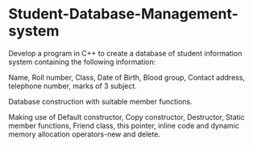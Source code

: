 # Student-Database-Management-system
Develop  a  program  in  C++  to  create  a  database  of  student  information  system containing the following information:

Name, Roll number, Class, Date of Birth, Blood group,  Contact  address,  telephone  number,  marks  of  3  subject.

Database construction   with  suitable  member  functions.

Making  use  of  Default  constructor,  Copy constructor, Destructor, Static member functions, Friend class, this pointer, inline code and dynamic memory allocation operators-new and delete. 
